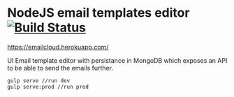 # NodeJS email templates editor [![Build Status](https://travis-ci.org/liviuignat/nodejs_email_templates_editor.svg?branch=master)](https://travis-ci.org/liviuignat/nodejs_email_templates_editor)

https://emailcloud.herokuapp.com/

UI Email template editor with persistance in MongoDB which exposes an API to be able to send the emails further.

```
gulp serve //run dev
gulp serve:prod //run prod
```
